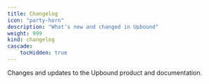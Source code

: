 ```yaml
---
title: Changelog
icon: "party-horn"
description: "What's new and changed in Upbound"
weight: 999
kind: changelog
cascade:
    tocHidden: true
---
```


Changes and updates to the Upbound product and documentation.
